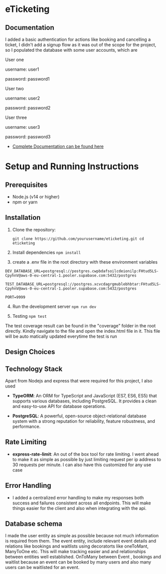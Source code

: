 # eTicketing

## Documentation

I added a basic authentication for actions like booking and cancelling a ticket, I didn't add a signup flow as it was out of the scope for the project, so I populated the database with some user accounts, which are

User one

username: user1

password: password1

User two

username: user2

password: password2

User three

username: user3

password: password3

- [Complete Documentation can be found here](https://documenter.getpostman.com/view/11784799/2sAYX6q35q)

# Setup and Running Instructions

## Prerequisites

- Node.js (v14 or higher)
- npm or yarn

## Installation

1. Clone the repository:

   `git clone https://github.com/yourusername/eticketing.git
cd eticketing`

2. Install dependencies
   `npm install`

3. create a .env file in the root directory with these environment variables

`DEV_DATABASE_URL=postgresql://postgres.cwpbdafsoilcdeionilp:FHtud5LS-CpyhnV@aws-0-eu-central-1.pooler.supabase.com:5432/postgres`

`TEST_DATABASE_URL=postgresql://postgres.xcvcdagrgmublebhbtar:FHtud5LS-CpyhnV@aws-0-eu-central-1.pooler.supabase.com:5432/postgres`

`PORT=9999`

4. Run the development server
   `npm run dev`

5. Testing
   `npm test`

The test coverage result can be found in the "coverage" folder in the root directly. Kindly navigate to the file and open the index.html file in it. This file will be auto matically updated everytime the test is run

## Design Choices

## Technology Stack

Apart from Nodejs and express that were required for this project, I also used

- **TypeORM**: An ORM for TypeScript and JavaScript (ES7, ES6, ES5) that supports various databases, including PostgreSQL. It provides a clean and easy-to-use API for database operations.

- **PostgreSQL**: A powerful, open-source object-relational database system with a strong reputation for reliability, feature robustness, and performance.

## Rate Limiting

- **express-rate-limit**: An out of the box tool for rate limiting. I went ahead to make it as simple as possible by just limiting request per ip address to 30 requests per minute. I can also have this customized for any use case

## Error Handling

- I added a centralized error handling to make my responses both success and failures consistent across all endpoints. This will make things easier for the client and also when integrating with the api.

## Database schema

I made the user entity as simple as possible because not much information is required from them. The event entity, include relevant event details and relations like bookings and waitlists using decoratorts like oneToMant, ManyToOne etc. This will make tracking easier and and relationships between entities well established. OnToMany between Event , bookings and waitlist because an event can be booked by many users and also many users can be waitlisted for an event.
